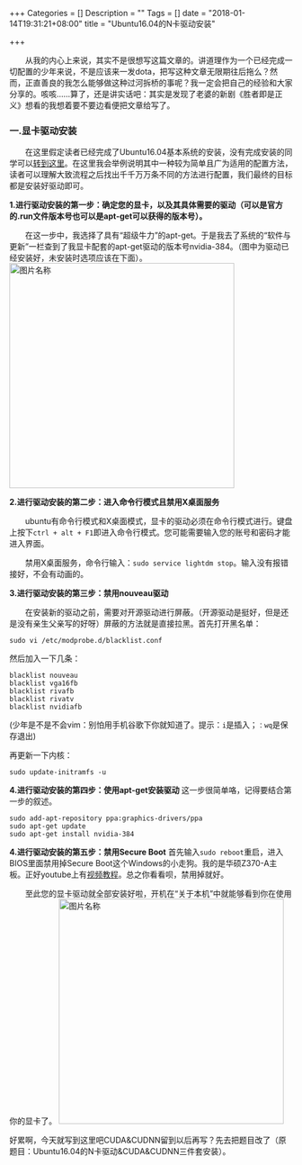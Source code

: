 +++
Categories = []
Description = ""
Tags = []
date = "2018-01-14T19:31:21+08:00"
title = "Ubuntu16.04的N卡驱动安装"

+++

&emsp;&emsp;从我的内心上来说，其实不是很想写这篇文章的。讲道理作为一个已经完成一切配置的少年来说，不是应该来一发dota，把写这种文章无限期往后拖么？然而，正直善良的我怎么能够做这种过河拆桥的事呢？我一定会把自己的经验和大家分享的。咳咳……算了，还是讲实话吧：其实是发现了老婆的新剧《胜者即是正义》想看的我想着要不要边看便把文章给写了。

### 一.显卡驱动安装

&emsp;&emsp;在这里假定读者已经完成了Ubuntu16.04基本系统的安装，没有完成安装的同学可以[转到这里](https://link.jianshu.com/?t=http://forum.ubuntu.org.cn/viewtopic.php?t=478527)。在这里我会举例说明其中一种较为简单且广为适用的配置方法，读者可以理解大致流程之后找出千千万万条不同的方法进行配置，我们最终的目标都是安装好驱动即可。

**1.进行驱动安装的第一步：确定您的显卡，以及其具体需要的驱动（可以是官方的.run文件版本号也可以是apt-get可以获得的版本号）。**

&emsp;&emsp;在这一步中，我选择了具有“超级牛力”的apt-get。于是我去了系统的“软件与更新”一栏查到了我显卡配套的apt-get驱动的版本号nvidia-384。（图中为驱动已经安装好，未安装时选项应该在下面）。
<img src="http://www.drifter.fun/post/images/Ubuntu1.png" width = "" height = "400" alt="图片名称" align=center/>

**2.进行驱动安装的第二步：进入命令行模式且禁用X桌面服务**

&emsp;&emsp;ubuntu有命令行模式和X桌面模式，显卡的驱动必须在命令行模式进行。键盘上按下```ctrl + alt + F1```即进入命令行模式。您可能需要输入您的账号和密码才能进入界面。

&emsp;&emsp;禁用X桌面服务，命令行输入：```sudo service lightdm stop```。输入没有报错接好，不会有动画的。

**3.进行驱动安装的第三步：禁用nouveau驱动**

&emsp;&emsp;在安装新的驱动之前，需要对开源驱动进行屏蔽。（开源驱动是挺好，但是还是没有亲生父亲写的好呀）屏蔽的方法就是直接拉黑。首先打开黑名单：
```
sudo vi /etc/modprobe.d/blacklist.conf
```
然后加入一下几条：
```
blacklist nouveau
blacklist vga16fb
blacklist rivafb
blacklist rivatv
blacklist nvidiafb
```
(少年是不是不会vim：别怕用手机谷歌下你就知道了。提示：```i```是插入；```：wq```是保存退出)

再更新一下内核：
```
sudo update-initramfs -u
```

**4.进行驱动安装的第四步：使用apt-get安装驱动**
这一步很简单咯，记得要结合第一步的叙述。
```
sudo add-apt-repository ppa:graphics-drivers/ppa
sudo apt-get update
sudo apt-get install nvidia-384
```

**4.进行驱动安装的第五步：禁用Secure Boot**
首先输入```sudo reboot```重启，进入BIOS里面禁用掉Secure Boot这个Windows的小走狗。我的是华硕Z370-A主板。正好youtube上有[视频教程](https://www.youtube.com/watch?v=tnOHi0w77bU)。总之你看看呗，禁用掉就好。


&emsp;&emsp;至此您的显卡驱动就全部安装好啦，开机在“关于本机”中就能够看到你在使用你的显卡了。
<img src="http://www.drifter.fun/post/images/ubuntu2.png" width = "" height = "400" alt="图片名称" align=center/>

好累啊，今天就写到这里吧CUDA&CUDNN留到以后再写？先去把题目改了（原题目：Ubuntu16.04的N卡驱动&CUDA&CUDNN三件套安装）。

